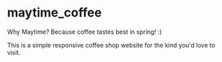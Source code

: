 # maytime_coffee

Why Maytime? Because coffee tastes best in spring! :) 

This is a simple responsive coffee shop website for the kind you'd love to visit.
